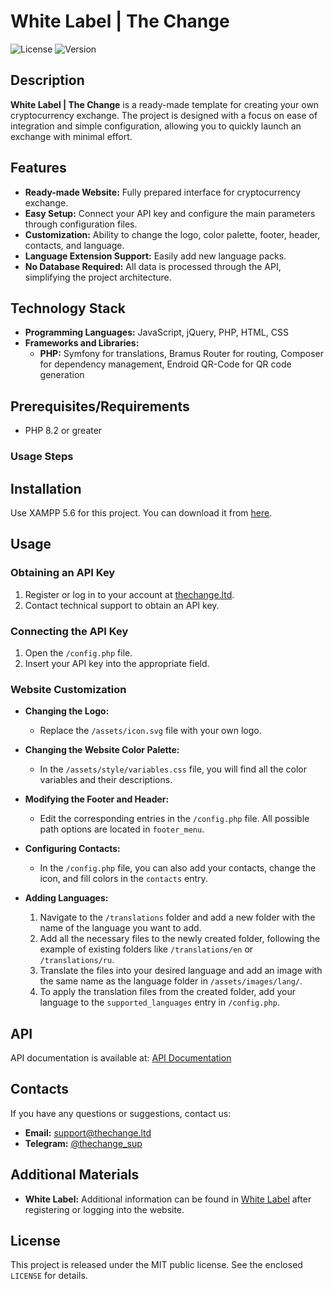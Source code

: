 # White Label | The Change

![License](https://img.shields.io/badge/license-MIT-blue.svg)
![Version](https://img.shields.io/badge/version-1.0.1-brightgreen)

## Description

**White Label | The Change** is a ready-made template for creating your own cryptocurrency exchange. The project is designed with a focus on ease of integration and simple configuration, allowing you to quickly launch an exchange with minimal effort.

## Features

- **Ready-made Website:** Fully prepared interface for cryptocurrency exchange.
- **Easy Setup:** Connect your API key and configure the main parameters through configuration files.
- **Customization:** Ability to change the logo, color palette, footer, header, contacts, and language.
- **Language Extension Support:** Easily add new language packs.
- **No Database Required:** All data is processed through the API, simplifying the project architecture.

## Technology Stack

- **Programming Languages:** JavaScript, jQuery, PHP, HTML, CSS
- **Frameworks and Libraries:**
  - **PHP:** Symfony for translations, Bramus Router for routing, Composer for dependency management, Endroid QR-Code for QR code generation

## Prerequisites/Requirements

- PHP 8.2 or greater

### Usage Steps

## Installation

Use XAMPP 5.6 for this project. You can download it from [here](https://www.apachefriends.org/download.html).

## Usage

### Obtaining an API Key

1. Register or log in to your account at [thechange.ltd](https://thechange.ltd/profile/api).
2. Contact technical support to obtain an API key.

### Connecting the API Key

1. Open the `/config.php` file.
2. Insert your API key into the appropriate field.

### Website Customization

- **Changing the Logo:**
  - Replace the `/assets/icon.svg` file with your own logo.

- **Changing the Website Color Palette:**
  - In the `/assets/style/variables.css` file, you will find all the color variables and their descriptions.

- **Modifying the Footer and Header:**
  - Edit the corresponding entries in the `/config.php` file. All possible path options are located in `footer_menu`.

- **Configuring Contacts:**
  - In the `/config.php` file, you can also add your contacts, change the icon, and fill colors in the `contacts` entry.

- **Adding Languages:**
  1. Navigate to the `/translations` folder and add a new folder with the name of the language you want to add.
  2. Add all the necessary files to the newly created folder, following the example of existing folders like `/translations/en` or `/translations/ru`.
  3. Translate the files into your desired language and add an image with the same name as the language folder in `/assets/images/lang/`.
  4. To apply the translation files from the created folder, add your language to the `supported_languages` entry in `/config.php`.

## API

API documentation is available at: [API Documentation](https://thechange.ltd/docs/)

## Contacts

If you have any questions or suggestions, contact us:

- **Email:** support@thechange.ltd
- **Telegram:** [@thechange_sup](https://t.me/thechange_sup)

## Additional Materials

- **White Label:** Additional information can be found in [White Label](https://thechange.ltd/profile/white-label) after registering or logging into the website.

## License

This project is released under the MIT public license. See the enclosed `LICENSE` for details.
